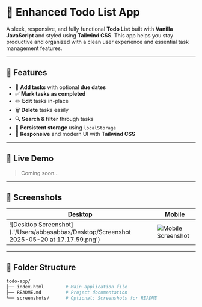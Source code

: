 # 📝 Enhanced Todo List App

A sleek, responsive, and fully functional **Todo List** built with **Vanilla JavaScript** and styled using **Tailwind CSS**. This app helps you stay productive and organized with a clean user experience and essential task management features.

---

## 🌟 Features

- 📌 **Add tasks** with optional **due dates**
- ✅ **Mark tasks as completed**
- ✏️ **Edit** tasks in-place
- 🗑️ **Delete** tasks easily
- 🔍 **Search & filter** through tasks
- 💾 **Persistent storage** using `localStorage`
- 🎨 **Responsive** and modern UI with **Tailwind CSS**

---

## 🚀 Live Demo

> Coming soon...

---

## 📸 Screenshots

| Desktop | Mobile |
|--------|--------|
| ![Desktop Screenshot](.'/Users/abbasabbas/Desktop/Screenshot 2025-05-20 at 17.17.59.png') | ![Mobile Screenshot](./screenshots/mobile.png) |

---

## 📂 Folder Structure

```bash
todo-app/
├── index.html        # Main application file
├── README.md         # Project documentation
└── screenshots/      # Optional: Screenshots for README
